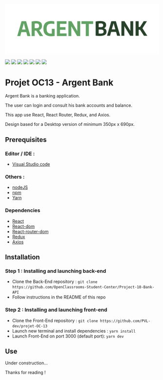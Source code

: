 <p align="center">
  <img src="/src/assets/logo/fullLogo.png" width="520px" alt="Argent Bank logo"/>
</p>

  

  

[![](https://img.shields.io/badge/Visual_Studio_Code-0078D4?style=for-the-badge&logo=visual%20studio%20code&logoColor=white)](https://code.visualstudio.com/)
[![](https://img.shields.io/badge/JavaScript-323330?style=for-the-badge&logo=javascript&logoColor=F7DF1E)](/)
[![](https://img.shields.io/badge/Sass-CC6699?style=for-the-badge&logo=sass&logoColor=white)](https://sass-lang.com/)
[![](https://img.shields.io/badge/React-20232A?style=for-the-badge&logo=react&logoColor=61DAFB)](https://fr.reactjs.org/)
[![](https://img.shields.io/badge/React_Router-CA4245?style=for-the-badge&logo=react-router&logoColor=white)](https://reactrouter.com/)
[![](https://img.shields.io/badge/-Redux-764ABC.svg?style=for-the-badge&logo=redux)](https://redux.js.org/)
[![](https://img.shields.io/badge/-AXIOS-61DAFB?style=for-the-badge)](https://axios-http.com/)


# Projet OC13 - Argent Bank

Argent Bank is a banking application.

The user can login and consult his bank accounts and balance.

This app use React, React Router, Redux, and Axios.


Design based for a Desktop version of minimum 350px x 690px.



## Prerequisites
### Editor / IDE :
- [Visual Studio code](https://code.visualstudio.com/)

### Others :
- [nodeJS](https://nodejs.org/fr/)
- [npm](https://www.npmjs.com/)
- [Yarn](https://yarnpkg.com/)


### Dependencies

- [React](https://fr.reactjs.org/)
- [React-dom](https://www.npmjs.com/package/react-dom)
- [React-router-dom](https://v5.reactrouter.com/web/guides/quick-start)
- [Redux](https://redux.js.org/)
- [Axios](https://axios-http.com/)



## Installation
### Step 1 : Installing and launching back-end

- Clone the Back-End repository : `git clone https://github.com/OpenClassrooms-Student-Center/Project-10-Bank-API`
- Follow instructions in the README of this repo


### Step 2 : Installing and launching front-end

- Clone the Front-End repository : `git clone https://github.com/PVL-dev/projet-OC-13`
- Launch new terminal and install dependencies : `yarn install`
- Launch Front-End on port 3000 (default port): `yarn dev`


## Use

Under construction...


Thanks for reading !

